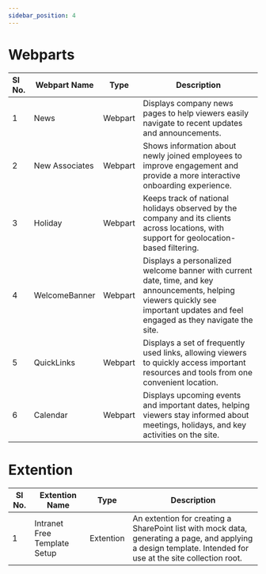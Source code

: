 ```yaml
---
sidebar_position: 4
---
```


# Webparts

| Sl No. | Webpart Name   | Type    | Description                                                                                                                                                                      |
| :----- | -------------- | ------- | -------------------------------------------------------------------------------------------------------------------------------------------------------------------------------- |
| 1      | News           | Webpart | Displays company news pages to help viewers easily navigate to recent updates and announcements.                                                                                 |
| 2      | New Associates | Webpart | Shows information about newly joined employees to improve engagement and provide a more interactive onboarding experience.                                                       |
| 3      | Holiday        | Webpart | Keeps track of national holidays observed by the company and its clients across locations, with support for geolocation-based filtering.                                         |
| 4      | WelcomeBanner  | Webpart | Displays a personalized welcome banner with current date, time, and key announcements, helping viewers quickly see important updates and feel engaged as they navigate the site. |
| 5      | QuickLinks     | Webpart | Displays a set of frequently used links, allowing viewers to quickly access important resources and tools from one convenient location.                                          |
| 6      | Calendar       | Webpart | Displays upcoming events and important dates, helping viewers stay informed about meetings, holidays, and key activities on the site.                                            |

# Extention

| Sl No. | Extention<br />Name          | Type      | Description                                                                                                                                                  |
| ------ | ---------------------------- | --------- | ------------------------------------------------------------------------------------------------------------------------------------------------------------ |
| 1      | Intranet Free Template Setup | Extention | An extention for creating a SharePoint list with mock data, generating a page, and applying a design template. Intended for use at the site collection root. |
